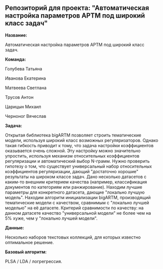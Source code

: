 ## Репозиторий для проекта: "Автоматическая настройка параметров АРТМ под широкий класс задач"
__Название:__

Автоматическая настройка параметров АРТМ под широкий класс задач.

__Команда:__

 Голубева Татьяна
 
 Иванова Екатерина
 
 Матвеева Светлана
 
 Трусов Антон
 
 Царицын Михаил
 
 Черноног Вячеслав

__Задача:__

 Открытая библиотека bigARTM позволяет строить тематические модели, используя широкий класс возможных регуляризаторов. Однако такая гибкость приводит к тому, что задача настройки коэффициентов оказывается очень сложной. Эту настройку можно значительно упростить, используя механизм относительных коэффициентов регуляризации и автоматический выбор N-грамм. Нужно проверить гипотезу о том, что существует универсальный набор относительных коэффициентов регуляризации, дающий "достаточно хорошие" результаты на широком классе задач. Дано несколько датасетов с каким-то внешним критерием качества (например, классификация документов по категориям или ранжирование). Находим лучшие параметры для конкретного датасета, дающие "локально лучшую модель". Находим алгоритм инициализации bigARTM, производящий тематические модели с качеством, сравнимым с "локально лучшей моделью" на её датасете. Критерий сравнимости по качеству: на данном датасете качество "универсальной модели" не более чем на 5% хуже, чем у "локально лучшей модели".
 
 __Данные:__
 
  Несколько наборов текстовых коллекций, для которых известно оптимальное решение.
  
  __Базовый алгоритм:__
  
  PLSA / LDA / логрегрессия.